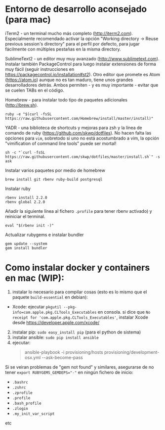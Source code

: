 Entorno de desarrollo aconsejado (para mac)
===========================================

iTerm2 - un terminal mucho más completo (<http://iterm2.com>). Especialmente recomendado activar
la opción "Working directory -> Reuse previous session's directory" para el perfil por defecto,
para jugar fácilmente con múltiples pestañas en la misma directory.

SublimeText2 - un editor muy muy avanzado (<http://www.sublimetext.com>). Instalar también
PackageControl para luego instalar extensiones de forma muy fácil (seguir instrucciones en
<https://packagecontrol.io/installation#st2>). Otro editor que promete es Atom (<https://atom.io>)
aunque no es tan maduro, tiene unos grandes desarrolladores detrás. Ambos permiten - y es muy
importante - evitar que se cuelen TABs en el código.

Homebrew - para instalar todo tipo de paquetes adicionales (<http://brew.sh>).

    ruby -e "$(curl -fsSL https://raw.githubusercontent.com/Homebrew/install/master/install)"

YADR - una biblioteca de shortcuts y mejoras para zsh y la línea de comando de ruby
(<https://github.com/skwp/dotfiles>). No hacen falta las opciones para `vim`, sobretodo si uno
no está acostumbrado a vim, la opción "vimification of command line tools" puede ser mortal!

    sh -c "`curl -fsSL https://raw.githubusercontent.com/skwp/dotfiles/master/install.sh`" -s ask
    
Instalar varios paquetes por medio de homebrew

    brew install git rbenv ruby-build postgresql
    
Instalar ruby

    rbenv install 2.2.0
    rbenv global 2.2.0
    
Añadir la siguiente línea al fichero `.profile` para tener rbenv activado) y reiniciar
el terminal.

    eval "$(rbenv init -)"


Actualizar rubygems e instalar bundler

    gem update --system
    gem install bundler
    

Como instalar docker y containers en mac (WIP):
===============================================

1. instalar lo necesario para compilar cosas (esto es lo mismo que el paquete `build-essential` en debian):

  * Xcode: ejecutar `pkgutil --pkg-info=com.apple.pkg.CLTools_Executables` en consola.
    si dice que `No receipt for 'com.apple.pkg.CLTools_Executables'`, instalar Xcode desde
    <https://developer.apple.com/xcode/>

2. instalar pip: `sudo easy_install pip` (para el python de sistema)
3. instalar ansible: `sudo pip install ansible`
4. ejecutar:
    >  ansible-playbook -i provisioning/hosts provisioning/development-osx.yml --ask-become-pass

Si se veiran problemas de "gem not found" y similares, asegurarse de no tener
`export RUBYGEMS_GEMDEPS="-"` en ningún fichero de inicio:
- `.bashrc`
- `.zshrc`
- `.zprofile`
- `.profile`
- `.bash_profile`
- `.zlogin`
- `.my_init_var_script`

etc
